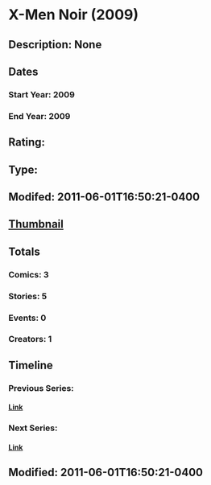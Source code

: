 # X-Men Noir (2009)
## Description: None
## Dates
### Start Year: 2009
### End Year: 2009
## Rating: 
## Type: 
## Modifed: 2011-06-01T16:50:21-0400
## [Thumbnail](http://i.annihil.us/u/prod/marvel/i/mg/b/40/image_not_available.jpg)
## Totals
### Comics: 3
### Stories: 5
### Events: 0
### Creators: 1
## Timeline
### Previous Series: 
#### [Link]()
### Next Series: 
#### [Link]()
## Modified: 2011-06-01T16:50:21-0400